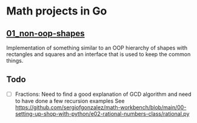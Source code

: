 # Math projects in Go

## [01_non-oop-shapes](01_non-oop-shapes/README.md)

Implementation of something similar to an OOP hierarchy of shapes with rectangles and squares and an interface that is used to keep the common things.



## Todo

- [ ] Fractions: Need to find a good explanation of GCD algorithm and need to have done a few recursion examples
See https://github.com/sergiofgonzalez/math-workbench/blob/main/00-setting-up-shop-with-python/e02-rational-numbers-class/rational.py

